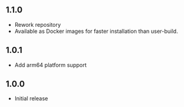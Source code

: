 <!-- https://developers.home-assistant.io/docs/add-ons/presentation#keeping-a-changelog -->

## 1.1.0

- Rework repository
- Available as Docker images for faster installation than user-build.

## 1.0.1

- Add arm64 platform support

## 1.0.0

- Initial release
